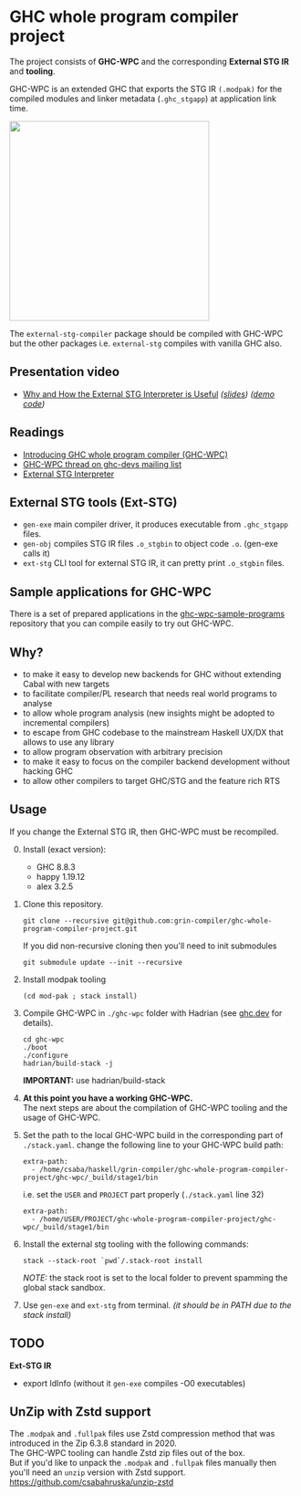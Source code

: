 # GHC whole program compiler project

The project consists of **GHC-WPC** and the corresponding **External STG IR** and **tooling**.


GHC-WPC is an extended GHC that exports the STG IR `(.modpak)` for the compiled modules and linker metadata (`.ghc_stgapp`) at application link time.  

<img height="350" src="https://user-images.githubusercontent.com/877489/114280753-0d311300-9a3b-11eb-8d50-facad35f0e9a.png"/>

The `external-stg-compiler` package should be compiled with GHC-WPC but the other packages i.e. `external-stg` compiles with vanilla GHC also.

## Presentation video
- [Why and How the External STG Interpreter is Useful](https://www.youtube.com/watch?v=wt6iCgYmVGA) *([slides](https://docs.google.com/presentation/d/1Lmfpwtx_7TbIAGYnSE0HqkawRu75y2GGwbObuu0xYPY/edit#slide=id.p))* *([demo code](https://github.com/grin-compiler/ext-stg-interpreter-presentation-demos))*

## Readings
- [Introducing GHC whole program compiler (GHC-WPC)](https://www.patreon.com/posts/introducing-ghc-38173710)
- [GHC-WPC thread on ghc-devs mailing list](https://mail.haskell.org/pipermail/ghc-devs/2020-June/018994.html)
- [External STG Interpreter](https://www.patreon.com/posts/external-stg-49857800)

## External STG tools (Ext-STG)
- `gen-exe` main compiler driver, it produces executable from `.ghc_stgapp` files.
- `gen-obj` compiles STG IR files `.o_stgbin` to object code `.o`. (gen-exe calls it)
- `ext-stg` CLI tool for external STG IR, it can pretty print `.o_stgbin` files.

## Sample applications for GHC-WPC

There is a set of prepared applications in the [ghc-wpc-sample-programs](https://github.com/grin-compiler/ghc-wpc-sample-programs) repository that you can compile easily to try out GHC-WPC.
<!--
No special preparation needed if you use x64 Debian9, Ubuntu 16.04-17.10. It's only the regular stack based workflow.
## Usage (user)
### DOES NOT WORK AT THE MOMENT, NEW BINARY RELEASE OF GHC-WPC IS NEEDED
### try the GHC-WPC developer usage way

The user of External STG is the one who does not alter the Ext-STG IR, instead just uses it via the `external-stg` package.
I.e. `external-stg-compiler` is such an example.

**Important:** GHC-WPC has precompiled x64 Debian9, Ubuntu 16.04-17.10 binary release, so the install is straigtforward thanks to stack.

1. Clone this repository.
   ```
   git clone git@github.com:grin-compiler/ghc-whole-program-compiler-project.git
   ```
2. Install the external stg tooling with the following commands:
   ```
   (cd mod-pak ; stack install)
   stack --stack-root `pwd`/.stack-root install
   ```
   *NOTE:* the stack root is set to the local folder to prevent spamming the global stack sandbox.  
3. Use `gen-exe` and `ext-stg` from terminal. *(it should be in PATH due to the stack install)*
-->
## Why?
- to make it easy to develop new backends for GHC without extending Cabal with new targets
- to facilitate compiler/PL research that needs real world programs to analyse
- to allow whole program analysis (new insights might be adopted to incremental compilers)  
- to escape from GHC codebase to the mainstream Haskell UX/DX that allows to use any library
- to allow program observation with arbitrary precision
- to make it easy to focus on the compiler backend development without hacking GHC
- to allow other compilers to target GHC/STG and the feature rich RTS 

## Usage

If you change the External STG IR, then GHC-WPC must be recompiled.

0. Install (exact version):
   - GHC 8.8.3
   - happy 1.19.12
   - alex 3.2.5
1. Clone this repository.
   ```
   git clone --recursive git@github.com:grin-compiler/ghc-whole-program-compiler-project.git
   ```
   If you did non-recursive cloning then you'll need to init submodules
   ```
   git submodule update --init --recursive
   ```
2. Install modpak tooling
   ```
   (cd mod-pak ; stack install)
   ```
3. Compile GHC-WPC in `./ghc-wpc` folder with Hadrian (see [ghc.dev](https://ghc.dev) for details).
   ```
   cd ghc-wpc
   ./boot
   ./configure
   hadrian/build-stack -j
   ```
   **IMPORTANT:** use hadrian/build-stack

4. **At this point you have a working GHC-WPC.**  
   The next steps are about the compilation of GHC-WPC tooling and the usage of GHC-WPC.

5. Set the path to the local GHC-WPC build in the corresponding part of `./stack.yaml`.
   change the following line to your GHC-WPC build path:
   ```
   extra-path:
     - /home/csaba/haskell/grin-compiler/ghc-whole-program-compiler-project/ghc-wpc/_build/stage1/bin
   ```
   i.e. set the `USER` and `PROJECT` part properly (`./stack.yaml` line 32) 
   ```
   extra-path:
     - /home/USER/PROJECT/ghc-whole-program-compiler-project/ghc-wpc/_build/stage1/bin
   ```
6. Install the external stg tooling with the following commands:
   ```
   stack --stack-root `pwd`/.stack-root install
   ```
   *NOTE:* the stack root is set to the local folder to prevent spamming the global stack sandbox.  
7. Use `gen-exe` and `ext-stg` from terminal. *(it should be in PATH due to the stack install)*

## TODO
**Ext-STG IR**
- export IdInfo (without it `gen-exe` compiles -O0 executables)

## UnZip with Zstd support
The `.modpak` and `.fullpak` files use Zstd compression method that was introduced in the Zip 6.3.8 standard in 2020.  
The GHC-WPC tooling can handle Zstd zip files out of the box.  
But if you'd like to unpack the `.modpak` and `.fullpak` files manually then you'll need an `unzip` version with Zstd support.  
https://github.com/csabahruska/unzip-zstd
